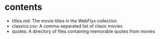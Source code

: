 # contents

- titles.md: The movie titles in the WebFlyx collection
- classics.csv: A comma-separated list of clasic movies
- quotes: A directory of files containing memorable quotes from movies
